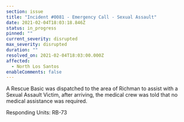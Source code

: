 ```yaml
---
section: issue
title: "Incident #0081 - Emergency Call - Sexual Assault"
date: 2021-02-04T18:03:18.846Z
status: in_progress
pinned: ""
current_severity: disrupted
max_severity: disrupted
duration: ""
resolved_on: 2021-02-04T18:03:00.000Z
affected:
  - North Los Santos
enableComments: false
---
```

A Rescue Basic was dispatched to the area of Richman to assist with a Sexual Assault Victim, after arriving, the medical crew was told that no medical assistance was required.

Responding Units: RB-73
